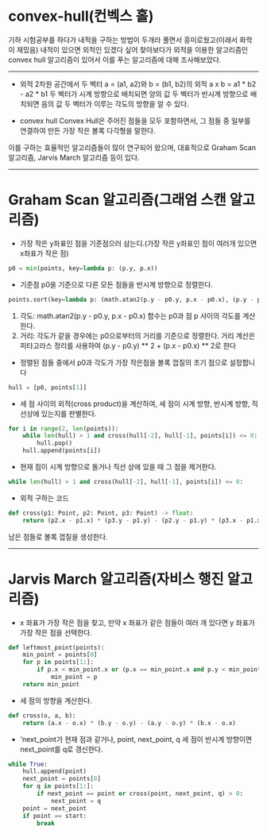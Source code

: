 # convex-hull(컨벡스 홀)

기하 시험공부를 하다가 내적을 구하는 방법이 두개라 풀면서 흥미로웠고(이래서 화학이 재밌음) 내적이 있으면 외적인 있겠다 싶어 찾아보다가 외적을 이용한 알고리즘인 convex hull 알고리즘이 있어서 이를 푸는 알고리즘에 대해 조사해보았다.

-----

* 외적
  2차원 공간에서 두 벡터 a = (a1, a2)와 b = (b1, b2)의 외적
  a x b = a1 * b2 - a2 * b1
  두 벡터가 시계 방향으로 배치되면 양의 값
  두 벡터가 반시계 방향으로 배치되면 음의 값
  두 벡터가 이루는 각도의 방향을 알 수 있다.
  

* convex hull
  Convex Hull은 주어진 점들을 모두 포함하면서, 그 점들 중 일부를 연결하여 만든 가장 작은 볼록 다각형을 말한다.



이를 구하는 효율적인 알고리즘들이 많이 연구되어 왔으며, 대표적으로 Graham Scan 알고리즘, Jarvis March 알고리즘 등이 있다.

------

# Graham Scan 알고리즘(그래엄 스캔 알고리즘)

* 가장 작은 y좌표인 점을 기준점으러 삼는디.(가장 작은 y좌표인 점이 여러개 있으면 x좌표가 작은 점)

```python
p0 = min(points, key=lambda p: (p.y, p.x))
```

* 기준점 p0을 기준으로 다른 모든 점들을 반시계 방향으로 정렬한다.

```python
points.sort(key=lambda p: (math.atan2(p.y - p0.y, p.x - p0.x), (p.y - p0.y) ** 2 + (p.x - p0.x) ** 2))
```

1. 각도: math.atan2(p.y - p0.y, p.x - p0.x) 함수는 p0과 점 p 사이의 각도를 계산한다.
2. 거리: 각도가 같을 경우에는 p0으로부터의 거리를 기준으로 정렬한다. 거리 계산은 피타고라스 정리를 사용하여 (p.y - p0.y) ** 2 + (p.x - p0.x) ** 2로 한다

* 정렬된 점들 중에서 p0과 각도가 가장 작은점을 볼록 껍질의 초기 점으로 설정합니다

```python
hull = [p0, points[1]]
```

* 세 점 사이의 외적(cross product)을 계산하여, 세 점이 시계 방향, 반시계 방향, 직선상에 있는지를 판별한다.

```python
for i in range(2, len(points)):
    while len(hull) > 1 and cross(hull[-2], hull[-1], points[i]) <= 0:
        hull.pop()
    hull.append(points[i])
```

* 현재 점이 시계 방향으로 돌거나 직선 상에 있을 때 그 점을 제거한다.
```python
while len(hull) > 1 and cross(hull[-2], hull[-1], points[i]) <= 0:
```

* 외적 구하는 코드
```python
def cross(p1: Point, p2: Point, p3: Point) -> float:
    return (p2.x - p1.x) * (p3.y - p1.y) - (p2.y - p1.y) * (p3.x - p1.x)
```
남은 점들로 볼록 껍질을 생성한다.

-----

# Jarvis March 알고리즘(자비스 행진 알고리즘)

* x 좌표가 가장 작은 점을 찾고, 만약 x 좌표가 같은 점들이 여러 개 있다면 y 좌표가 가장 작은 점을 선택한다.
```python
def leftmost_point(points):
    min_point = points[0]
    for p in points[1:]:
        if p.x < min_point.x or (p.x == min_point.x and p.y < min_point.y):
            min_point = p
    return min_point
```

* 세 점의 방향을 계산한다.
```python
def cross(o, a, b):
    return (a.x - o.x) * (b.y - o.y) - (a.y - o.y) * (b.x - o.x)
```

* 'next_point가 현재 점과 같거나, point, next_point, q 세 점이 반시계 방향이면 next_point를 q로 갱신한다.

```python
while True:
    hull.append(point)
    next_point = points[0]
    for q in points[1:]:
        if next_point == point or cross(point, next_point, q) > 0:
            next_point = q
    point = next_point
    if point == start:
        break
```
